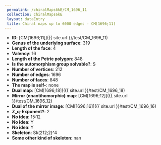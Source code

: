 ```yaml
--- 
 permalink: /chiralMaps6kE/CM_1696_11 
 collection: chiralMaps6kE
 layout: dataEntry
 title: Chiral maps up to 6000 edges - CM[1696;11]
---
```


- **ID**: [CM[1696;11]]({{ site.url }}/test/CM_1696_11)
- **Genus of the underlying surface**: 319
- **Length of the face**: 4
- **Valency**: 16
- **Length of the Petrie polygon**: 848
- **Is the automorphism group solvable?**: S
- **Number of vertices**: 212
- **Number of edges**: 1696
- **Number of faces**: 848
- **The map is self-**: none
- **Dual map**: [CM[1696;18]]({{ site.url }}/test/CM_1696_18)
- **Mirror (enantihomorphic) map**: [CM[1696;12]]({{ site.url }}/test/CM_1696_12)
- **Dual of the mirror image**: [CM[1696;16]]({{ site.url }}/test/CM_1696_16)
- **Z_q-Exponent?**: 2
- **No idea**:  15:12
- **No idea**: Y
- **No idea**: Y
- **Skeleton**: Sk(212;2)^4
- **Some other kind of skeleton**: nan
